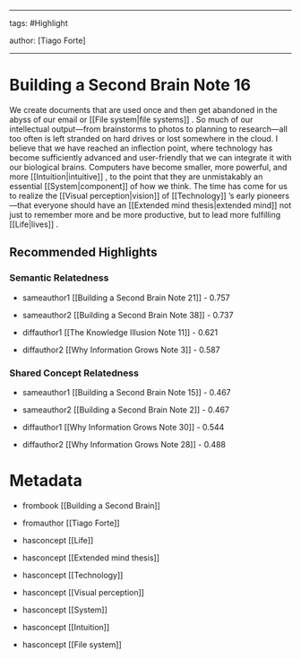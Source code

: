 




---

tags: #Highlight

author: [Tiago Forte]

---
# Building a Second Brain Note 16




We create documents that are used once and then get abandoned in the abyss of our email or  [[File system|file systems]] . So much of our intellectual output—from brainstorms to photos to planning to research—all too often is left stranded on hard drives or lost somewhere in the cloud. I believe that we have reached an inflection point, where technology has become sufficiently advanced and user-friendly that we can integrate it with our biological brains. Computers have become smaller, more powerful, and more  [[Intuition|intuitive]] , to the point that they are unmistakably an essential  [[System|component]]  of how we think. The time has come for us to realize the  [[Visual perception|vision]]  of  [[Technology]] ’s early pioneers—that everyone should have an  [[Extended mind thesis|extended mind]]  not just to remember more and be more productive, but to lead more fulfilling  [[Life|lives]] .


## Recommended Highlights

### Semantic Relatedness


- sameauthor1 [[Building a Second Brain Note 21]] - 0.757

- sameauthor2 [[Building a Second Brain Note 38]] - 0.737

- diffauthor1 [[The Knowledge Illusion Note 11]] - 0.621

- diffauthor2 [[Why Information Grows Note 3]] - 0.587
### Shared Concept Relatedness


- sameauthor1 [[Building a Second Brain Note 15]] - 0.467

- sameauthor2 [[Building a Second Brain Note 2]] - 0.467

- diffauthor1 [[Why Information Grows Note 30]] - 0.544

- diffauthor2 [[Why Information Grows Note 28]] - 0.488
# Metadata


- frombook [[Building a Second Brain]]

- fromauthor [[Tiago Forte]]

- hasconcept [[Life]]

- hasconcept [[Extended mind thesis]]

- hasconcept [[Technology]]

- hasconcept [[Visual perception]]

- hasconcept [[System]]

- hasconcept [[Intuition]]

- hasconcept [[File system]]